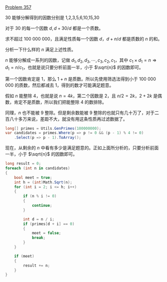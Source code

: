 [Problem 357](https://projecteuler.net/problem=357 "Problem 357 - Project Euler")

30 能够分解得到的因数分别是 1,2,3,5,6,10,15,30

对于 30 的每一个因数 $d,d+30/d$ 都是一个质数。

求不超过 100 000 000，且满足性质每一个因数 $d$，$d+n/d$ 都是质数的 $n$ 的和。

分析一下什么样的 $n$ 满足上述性质。

$n$ 能够分解成一系列的因数，记做 $d_1, d_2, d_3, \cdots, c_3, c_2, c_1$，其中 $c_1 \times d_1 = n \Rightarrow d_1 = n / c_1$，也就是说只要分析前面一半，小于 $\sqrt{n}$ 的因数即可。

第一个因数肯定是 1，那么 $1 + n$ 是质数。所以先使用筛选法得到小于 100 000 000 的质数，然后都减去 1，得到的数才可能满足题意。

假如 $n$ 能整除 4，也就是说 $n = 4k$，第二个因数是 2，且 $n / 2 = 2k$，$2 + 2k$ 是偶数，肯定不是质数，所以我们把能整除 4 的数排除。

同理，$n$ 也不能被 9 整除。但是剩余数能被 9 整除的也就只有几十万了，对于二百八十多万来说，差距不大，就没有用这条性质再过滤数据了。

``` csharp
long[] primes = Utils.GenPrimes(100000000);
var candidates = primes.Where(p => p != 0 && (p - 1) % 4 != 0)
    .Select(p => p - 1).ToArray();
```

现在，从剩余的 $n$ 中看有多少是满足题意的。正如上面所分析的，只要分析前面一半，小于 $\sqrt{n}$ 的因数即可。

``` csharp
long result = 0;
foreach (int n in candidates)
{
    bool meet = true;
    int h = (int)Math.Sqrt(n);
    for (int i = 2; i <= h; i++)
    {
        if (n % i != 0)
        {
            continue;
        }

        int d = n / i;
        if (primes[d + i] == 0)
        {
            meet = false;
            break;
        }
    }

    if (meet)
    {
        result += n;
    }
}
```
